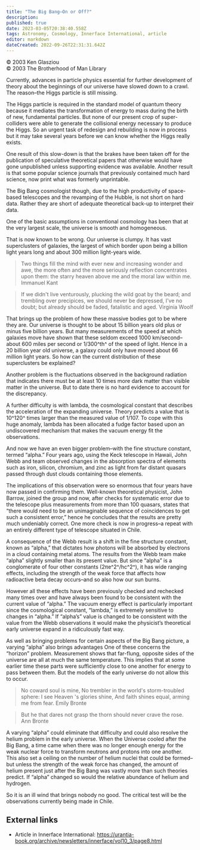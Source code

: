 ```yaml
---
title: "The Big Bang—On or Off?"
description: 
published: true
date: 2023-03-05T20:38:40.558Z
tags: Astronomy, Cosmology, Innerface International, article
editor: markdown
dateCreated: 2022-09-26T22:31:31.642Z
---
```


<p class="v-card v-sheet theme--light grey lighten-3 px-2">© 2003 Ken Glasziou<br>© 2003 The Brotherhood of Man Library</p>

Currently, advances in particle physics essential for further development of theory about the beginnings of our universe have slowed down to a crawl. The reason–the Higgs particle is still missing.

The Higgs particle is required in the standard model of quantum theory because it mediates the transformation of energy to mass during the birth of new, fundamental particles. But none of our present crop of super-colliders were able to generate the collisional energy necessary to produce the Higgs. So an urgent task of redesign and rebuilding is now in process but it may take several years before we can know whether the Higgs really exists.

One result of this slow-down is that the brakes have been taken off for the publication of speculative theoretical papers that otherwise would have gone unpublished unless supporting evidence was available. Another result is that some popular science journals that previously contained much hard science, now print what was formerly unprintable.

The Big Bang cosmologist though, due to the high productivity of space-based telescopes and the revamping of the Hubble, is not short on hard data. Rather they are short of adequate theoretical back-up to interpret their data.

One of the basic assumptions in conventional cosmology has been that at the very largest scale, the universe is smooth and homogeneous.

That is now known to be wrong. Our universe is clumpy. It has vast superclusters of galaxies, the largest of which border upon being a billion light years long and about 300 million light-years wide.

> Two things fill the mind with ever new and increasing wonder and awe, the more often and the more seriously reflection concentrates upon them: the starry heaven above me and the moral law within me. 
>     Immanuel Kant

> If we didn't live venturously, plucking the wild goat by the beard; and trembling over precipices, we should never be depressed, I've no doubt; but already should be faded, fatalistic and aged. Virginia Woolf

That brings up the problem of how these massive bodies got to be where they are. Our universe is thought to be about 15 billion years old plus or minus five billion years. But many measurements of the speed at which galaxies move have shown that these seldom exceed 1000 km/second–about 600 miles per second or 1/300^th^ of the speed of light. Hence in a 20 billion year old universe, a galaxy could only have moved about 66 million light years. So how can the current distribution of these superclusters be explained?

Another problem is the fluctuations observed in the background radiation that indicates there must be at least 10 times more dark matter than visible matter in the universe. But to date there is no hard evidence to account for the discrepancy.

A further difficulty is with lambda, the cosmological constant that describes the acceleration of the expanding universe. Theory predicts a value that is 10^120^ times larger than the measured value of 1/107. To cope with this huge anomaly, lambda has been allocated a fudge factor based upon an undiscovered mechanism that makes the vacuum energy fit the observations.

And now we have an even bigger problem–with the fine structure constant, termed “alpha.” Four years ago, using the Keck telescope in Hawaii, John Webb and team observed changes in the absorption spectra of elements such as iron, silicon, chromium, and zinc as light from far distant quasars passed through dust clouds containing those elements.

The implications of this observation were so enormous that four years have now passed in confirming them. Well-known theoretical physicist, John Barrow, joined the group and now, after checks for systematic error due to the telescope plus measurements from more than 100 quasars, states that “there would need to be an unimaginable sequence of coincidences to get such a consistent error,” hence he concludes that the results are pretty much undeniably correct. One more check is now in progress–a repeat with an entirely different type of telescope situated in Chile.

A consequence of the Webb result is a shift in the fine structure constant, known as “alpha,” that dictates how photons will be absorbed by electrons in a cloud containing metal atoms. The results from the Webb team make “alpha” slightly smaller than its present value. But since “alpha” is a conglomerate of four other constants (2πe^2^/hc^2^), it has wide ranging effects, including the strength of the weak force that affects how radioactive beta decay occurs–and so also how our sun burns.

However all these effects have been previously checked and rechecked many times over and have always been found to be consistent with the current value of “alpha.” The vacuum energy effect is particularly important since the cosmological constant, “lambda,” is extremely sensitive to changes in “alpha.” If “alpha’s” value is changed to be consistent with the value from the Webb observations it would make the physicist’s theoretical early universe expand in a ridiculously fast way.

As well as bringing problems for certain aspects of the Big Bang picture, a varying “alpha” also brings advantages One of these concerns the “horizon” problem. Measurement shows that far-flung, opposite sides of the universe are all at much the same temperature. This implies that at some earlier time these parts were sufficiently close to one another for energy to pass between them. But the models of the early universe do not allow this to occur.

> No coward soul is mine, 
> No trembler in the world's storm-troubled sphere: 
> I see Heaven 's glories shine, 
> And faith shines equal, arming me from fear. 
>     Emily Bronte

> But he that dares not grasp the thorn should never crave the rose. 
>    Ann Bronte

A varying “alpha” could eliminate that difficulty and could also resolve the helium problem in the early universe. When the Universe cooled after the Big Bang, a time came when there was no longer enough energy for the weak nuclear force to transform neutrons and protons into one another. This also set a ceiling on the number of helium nuclei that could be formed–but unless the strength of the weak force has changed, the amount of helium present just after the Big Bang was vastly more than such theories predict. If “alpha” changed so would the relative abundance of helium and hydrogen.

So it is an ill wind that brings nobody no good. The critical test will be the observations currently being made in Chile.

## External links

- Article in Innerface International: https://urantia-book.org/archive/newsletters/innerface/vol10_3/page8.html

